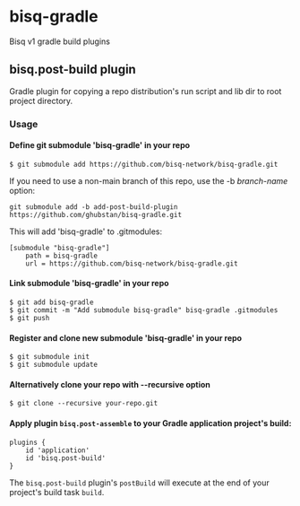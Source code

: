 # bisq-gradle

Bisq v1 gradle build plugins

## bisq.post-build plugin
Gradle plugin for copying a repo distribution's run script and lib dir to root project directory.

### Usage

#### Define git submodule 'bisq-gradle' in your repo

```asciidoc
$ git submodule add https://github.com/bisq-network/bisq-gradle.git
```

If you need to use a non-main branch of this repo, use the -b _branch-name_ option:

```asciidoc
git submodule add -b add-post-build-plugin https://github.com/ghubstan/bisq-gradle.git
```

This will add 'bisq-gradle' to .gitmodules:

```asciidoc
[submodule "bisq-gradle"]
    path = bisq-gradle
    url = https://github.com/bisq-network/bisq-gradle.git
```

#### Link submodule 'bisq-gradle' in your repo

```asciidoc
$ git add bisq-gradle 
$ git commit -m "Add submodule bisq-gradle" bisq-gradle .gitmodules 
$ git push
```

#### Register and clone new submodule 'bisq-gradle' in your repo

```asciidoc
$ git submodule init 
$ git submodule update
```

#### Alternatively clone your repo with --recursive option

```asciidoc
$ git clone --recursive your-repo.git   
```

#### Apply plugin `bisq.post-assemble` to your Gradle application project's build:

```asciidoc
plugins {
    id 'application'
    id 'bisq.post-build'
}
```

The `bisq.post-build` plugin's `postBuild` will execute at the end of your project's build task `build`.

